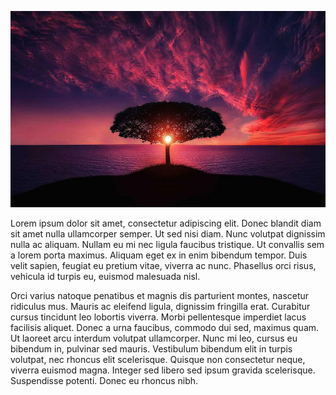 ![Pohon](https://github.com/vwjaya32/tutorial1/blob/main/wishlist/image_2022-09-14_203318569.png)

Lorem ipsum dolor sit amet, consectetur adipiscing elit. Donec blandit diam sit amet nulla ullamcorper semper. Ut sed nisi diam. Nunc volutpat dignissim nulla ac aliquam. Nullam eu mi nec ligula faucibus tristique. Ut convallis sem a lorem porta maximus. Aliquam eget ex in enim bibendum tempor. Duis velit sapien, feugiat eu pretium vitae, viverra ac nunc. Phasellus orci risus, vehicula id turpis eu, euismod malesuada nisl.

Orci varius natoque penatibus et magnis dis parturient montes, nascetur ridiculus mus. Mauris ac eleifend ligula, dignissim fringilla erat. Curabitur cursus tincidunt leo lobortis viverra. Morbi pellentesque imperdiet lacus facilisis aliquet. Donec a urna faucibus, commodo dui sed, maximus quam. Ut laoreet arcu interdum volutpat ullamcorper. Nunc mi leo, cursus eu bibendum in, pulvinar sed mauris. Vestibulum bibendum elit in turpis volutpat, nec rhoncus elit scelerisque. Quisque non consectetur neque, viverra euismod magna. Integer sed libero sed ipsum gravida scelerisque. Suspendisse potenti. Donec eu rhoncus nibh.
